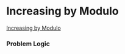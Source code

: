 # Increasing by Modulo
[Increasing by Modulo](https://codeforces.com/contest/1169/problem/C)

### Problem Logic
